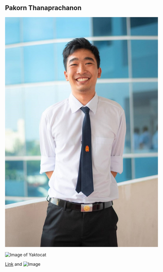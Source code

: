 ## Pakorn Thanaprachanon

![Image of myself](https://github.com/T-Pakorn/Mini-Curriculum-Vitae/blob/gh-pages/62010694.jpg)

![Image of Yaktocat](https://octodex.github.com/images/yaktocat.png)

[Link](url) and ![Image](src)
```
